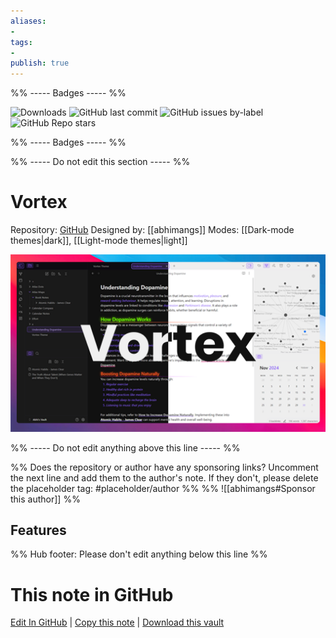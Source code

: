 ```yaml
---
aliases:
- 
tags: 
- 
publish: true
---
```


%% ----- Badges ----- %%

![Downloads](https://img.shields.io/badge/downloads-595-573E7A?style=for-the-badge&logo=)
![GitHub last commit](https://img.shields.io/github/last-commit/abhimangs/obsidian-vortex?color=573E7A&label=last%20update&logo=github&style=for-the-badge)
![GitHub issues by-label](https://img.shields.io/github/issues/abhimangs/obsidian-vortex/help%20wanted?color=573E7A&logo=github&style=for-the-badge) 
![GitHub Repo stars](https://img.shields.io/github/stars/abhimangs/obsidian-vortex?color=573E7A&logo=github&style=for-the-badge)

%% ----- Badges ----- %%

%% ----- Do not edit this section ----- %%

# Vortex

Repository: [GitHub](https://github.com/abhimangs/obsidian-vortex)
Designed by: [[abhimangs]]
Modes: [[Dark-mode themes|dark]], [[Light-mode themes|light]]



![screenshot](https://github.com/abhimangs/obsidian-vortex/raw/HEAD/assets/cover.png)

%% ----- Do not edit anything above this line ----- %% 

%% Does the repository or author have any sponsoring links? Uncomment the next line and add them to the author's note. If they don't, please delete the placeholder tag: #placeholder/author %%
%% ![[abhimangs#Sponsor this author]] %%


## Features



%% Hub footer: Please don't edit anything below this line %%

# This note in GitHub

<span class="git-footer">[Edit In GitHub](https://github.dev/obsidian-community/obsidian-hub/blob/main/02%20-%20Community%20Expansions/02.05%20All%20Community%20Expansions/Themes/Vortex.md "git-hub-edit-note") | [Copy this note](https://raw.githubusercontent.com/obsidian-community/obsidian-hub/main/02%20-%20Community%20Expansions/02.05%20All%20Community%20Expansions/Themes/Vortex.md "git-hub-copy-note") | [Download this vault](https://github.com/obsidian-community/obsidian-hub/archive/refs/heads/main.zip "git-hub-download-vault") </span>
